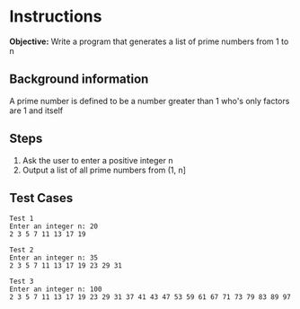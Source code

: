 # Instructions
**Objective:** Write a program that generates a list of prime numbers from 1 to n 

## Background information 
A prime number is defined to be a number greater than 1 who's only factors are 1 and itself


## Steps
1. Ask the user to enter a positive integer n
2. Output a list of all prime numbers from (1, n]


## Test Cases
```
Test 1
Enter an integer n: 20
2 3 5 7 11 13 17 19 
```

```
Test 2
Enter an integer n: 35
2 3 5 7 11 13 17 19 23 29 31 
```

```
Test 3
Enter an integer n: 100
2 3 5 7 11 13 17 19 23 29 31 37 41 43 47 53 59 61 67 71 73 79 83 89 97 
```
